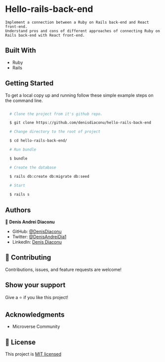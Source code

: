 # Hello-rails-back-end
    
    Implement a connection between a Ruby on Rails back-end and React front-end.
    Understand pros and cons of different approaches of connecting Ruby on Rails back-end with React front-end.


## Built With


- Ruby
- Rails


## Getting Started

To get a local copy up and running follow these simple example steps on the command line.

```bash

  # Clone the project from it's github repo.

  $ git clone https://github.com/denisdiaconu/hello-rails-back-end

  # Change directory to the root of project

  $ cd hello-rails-back-end/

  # Run bundle

  $ bundle

  # Create the database

  $ rails db:create db:migrate db:seed

  # Start
  
  $ rails s
```

## Authors

👤 **Denis Andrei Diaconu**

- GitHub: [@DenisDiaconu](https://github.com/denisdiaconu)
- Twitter: [@DenisAndreiDia1](https://twitter.com/DenisAndreiDia1)
- LinkedIn: [Denis Diaconu](https://www.linkedin.com/in/denis-diaconu-1394091b7/)


## 🤝 Contributing

Contributions, issues, and feature requests are welcome!

## Show your support

Give a ⭐️ if you like this project!

## Acknowledgments

- Microverse Community

## 📝 License

This project is [MIT licensed](./LICENSE)
